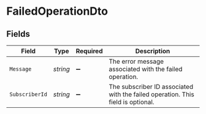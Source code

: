 # FailedOperationDto


## Fields

| Field                                                                           | Type                                                                            | Required                                                                        | Description                                                                     |
| ------------------------------------------------------------------------------- | ------------------------------------------------------------------------------- | ------------------------------------------------------------------------------- | ------------------------------------------------------------------------------- |
| `Message`                                                                       | *string*                                                                        | :heavy_minus_sign:                                                              | The error message associated with the failed operation.                         |
| `SubscriberId`                                                                  | *string*                                                                        | :heavy_minus_sign:                                                              | The subscriber ID associated with the failed operation. This field is optional. |